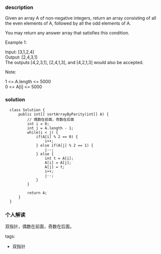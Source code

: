 ### description    
  Given an array A of non-negative integers, return an array consisting of all the even elements of A, followed by all the odd elements of A.  
    
  You may return any answer array that satisfies this condition.  
    
     
    
  Example 1:  
    
  Input: [3,1,2,4]  
  Output: [2,4,3,1]  
  The outputs [4,2,3,1], [2,4,1,3], and [4,2,1,3] would also be accepted.  
     
    
  Note:  
    
  1 <= A.length <= 5000  
  0 <= A[i] <= 5000  
### solution    
```    
  class Solution {  
      public int[] sortArrayByParity(int[] A) {  
          // 偶数在前面，奇数在后面  
          int i = 0;  
          int j = A.length - 1;  
          while(i < j) {  
              if(A[i] % 2 == 0) {  
                  i++;  
              } else if(A[j] % 2 == 1) {  
                  j--;  
              } else {  
                  int t = A[i];  
                  A[i] = A[j];  
                  A[j] = t;  
                  i++;  
                  j--;  
              }  
          }  
    
          return A;  
      }  
  }  
```    
    
### 个人解读    
  双指针，偶数在前面，奇数在后面。  
    
tags:    
  -  双指针  
